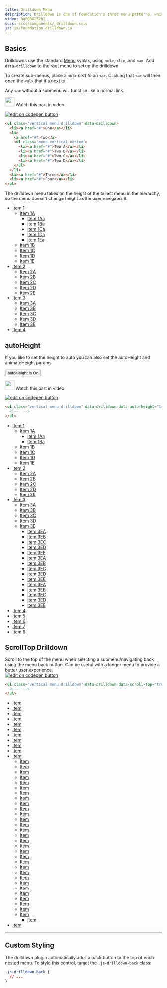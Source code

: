 ```yaml
---
title: Drilldown Menu
description: Drilldown is one of Foundation's three menu patterns, which converts a series of nested lists into a vertical drilldown menu.
video: 8qPQRXl52hI
scss: scss/components/_drilldown.scss
js: js/foundation.drilldown.js
---
```


## Basics

Drilldowns use the standard [Menu](menu.html#nested-style) syntax, using `<ul>`, `<li>`, and `<a>`. Add `data-drilldown` to the root menu to set up the drilldown.

To create sub-menus, place a `<ul>` *next to* an `<a>`. Clicking that `<a>` will then open the `<ul>` that it's next to.

Any `<a>` without a submenu will function like a normal link.

<p>
  <a class="" data-open-video="0:54"><img src="{{root}}assets/img/icons/watch-video-icon.svg" class="video-icon" height="30" width="30" alt=""> Watch this part in video</a>
</p>

<div class="docs-codepen-container">
  <a class="codepen-logo-link" href="https://codepen.io/IamManchanda/pen/JNZodd?editors=1000" target="_blank"><img src="{{root}}assets/img/logos/edit-in-browser.svg" class="" height="" width="" alt="edit on codepen button"></a>
</div>

```html
<ul class="vertical menu drilldown" data-drilldown>
  <li><a href="#">One</a></li>
  <li>
    <a href="#">Two</a>
    <ul class="menu vertical nested">
      <li><a href="#">Two A</a></li>
      <li><a href="#">Two B</a></li>
      <li><a href="#">Two C</a></li>
      <li><a href="#">Two D</a></li>
    </ul>
  </li>
  <li><a href="#">Three</a></li>
  <li><a href="#">Four</a></li>
</ul>
```

<div class="primary callout">
  <p>The drilldown menu takes on the height of the tallest menu in the hierarchy, so the menu doesn't change height as the user navigates it.</p>
</div>

<ul class="vertical menu drilldown" data-drilldown style="max-width: 250px" id="m1">
  <li>
    <a href="#">Item 1</a>
    <ul class="menu vertical nested">
      <li>
        <a href="#">Item 1A</a>
        <ul class="menu vertical nested">
          <li><a href="#Item-1Aa">Item 1Aa</a></li>
          <li><a href="#Item-1Ba">Item 1Ba</a></li>
          <li><a href="#Item-1Ca">Item 1Ca</a></li>
          <li><a href="#Item-1Da">Item 1Da</a></li>
          <li><a href="#Item-1Ea">Item 1Ea</a></li>
        </ul>
      </li>
      <li><a href="#Item-1B">Item 1B</a></li>
      <li><a href="#Item-1C">Item 1C</a></li>
      <li><a href="#Item-1D">Item 1D</a></li>
      <li><a href="#Item-1E">Item 1E</a></li>
    </ul>
  </li>
  <li>
    <a href="#">Item 2</a>
    <ul class="menu vertical nested">
      <li><a href="#Item-2A">Item 2A</a></li>
      <li><a href="#Item-2B">Item 2B</a></li>
      <li><a href="#Item-2C">Item 2C</a></li>
      <li><a href="#Item-2D">Item 2D</a></li>
      <li><a href="#Item-2E">Item 2E</a></li>
    </ul>
  </li>
  <li>
    <a href="#">Item 3</a>
    <ul class="menu vertical nested">
      <li><a href="#Item-3A">Item 3A</a></li>
      <li><a href="#Item-3B">Item 3B</a></li>
      <li><a href="#Item-3C">Item 3C</a></li>
      <li><a href="#Item-3D">Item 3D</a></li>
      <li><a href="#Item-3E">Item 3E</a></li>
    </ul>
  </li>
  <li><a href="#Item-4"> Item 4</a></li>
</ul>

## autoHeight

<div class="secondary callout">
  <p>If you like to set the height to auto you can also set the autoHeight and animateHeight params</p>
  <button class="button expanded" onclick="$('#m3').foundation('_destroy');if($('#m3').data('autoHeight')){$('#m3').data('autoHeight',false);$(this).html('autoHeight is Off');}else{$('#m3').data('autoHeight',true);$(this).html('autoHeight is On');}new Foundation.Drilldown($('#m3'));return false;">autoHeight is On</button>
</div>

<p>
<a class="" data-open-video="4:39"><img src="{{root}}assets/img/icons/watch-video-icon.svg" class="video-icon" height="30" width="30" alt=""> Watch this part in video</a>
</p>

<div class="docs-codepen-container">
  <a class="codepen-logo-link" href="https://codepen.io/IamManchanda/pen/mmKyrw?editors=1000" target="_blank"><img src="{{root}}assets/img/logos/edit-in-browser.svg" class="" height="" width="" alt="edit on codepen button"></a>
</div>

```html
<ul class="vertical menu drilldown" data-drilldown data-auto-height="true" data-animate-height="true">
  <!--  -->
</ul>
```

<ul class="vertical menu drilldown" data-drilldown data-auto-height="true" data-animate-height="true" style="max-width: 250px" id="m3">
  <li>
    <a href="#">Item 1</a>
    <ul class="menu vertical nested">
      <li>
        <a href="#">Item 1A</a>
        <ul class="menu vertical nested">
          <li><a href="#Item-1Aa">Item 1Aa</a></li>
          <li><a href="#Item-1Ba">Item 1Ba</a></li>
        </ul>
      </li>
      <li><a href="#Item-1B">Item 1B</a></li>
      <li><a href="#Item-1C">Item 1C</a></li>
      <li><a href="#Item-1D">Item 1D</a></li>
      <li><a href="#Item-1E">Item 1E</a></li>
    </ul>
  </li>
  <li>
    <a href="#">Item 2</a>
    <ul class="menu vertical nested">
      <li><a href="#Item-2A">Item 2A</a></li>
      <li><a href="#Item-2B">Item 2B</a></li>
      <li><a href="#Item-2C">Item 2C</a></li>
      <li><a href="#Item-2D">Item 2D</a></li>
      <li><a href="#Item-2E">Item 2E</a></li>
    </ul>
  </li>
  <li>
    <a href="#">Item 3</a>
    <ul class="menu vertical nested">
      <li><a href="#Item-3A">Item 3A</a></li>
      <li><a href="#Item-3B">Item 3B</a></li>
      <li><a href="#Item-3C">Item 3C</a></li>
      <li><a href="#Item-3D">Item 3D</a></li>
      <li>
        <a href="#Item-3E">Item 3E</a>
        <ul class="menu vertical nested">
          <li><a href="#Item-3EA">Item 3EA</a></li>
          <li><a href="#Item-3EB">Item 3EB</a></li>
          <li><a href="#Item-3EC">Item 3EC</a></li>
          <li><a href="#Item-3ED">Item 3ED</a></li>
          <li><a href="#Item-3EE">Item 3EE</a></li>
          <li><a href="#Item-3EA">Item 3EA</a></li>
          <li><a href="#Item-3EB">Item 3EB</a></li>
          <li><a href="#Item-3EC">Item 3EC</a></li>
          <li><a href="#Item-3ED">Item 3ED</a></li>
          <li><a href="#Item-3EE">Item 3EE</a></li>
          <li><a href="#Item-3EA">Item 3EA</a></li>
          <li><a href="#Item-3EB">Item 3EB</a></li>
          <li><a href="#Item-3EC">Item 3EC</a></li>
          <li><a href="#Item-3ED">Item 3ED</a></li>
          <li><a href="#Item-3EE">Item 3EE</a></li>
        </ul>
      </li>
    </ul>
  </li>
  <li><a href="#Item-4"> Item 4</a></li>
  <li><a href="#Item-5"> Item 5</a></li>
  <li><a href="#Item-6"> Item 6</a></li>
  <li><a href="#Item-7"> Item 7</a></li>
  <li><a href="#Item-8"> Item 8</a></li>
</ul>

## ScrollTop Drilldown

<div class="callout">Scroll to the top of the menu when selecting a submenu/navigating back using the menu back button. Can be useful with a longer menu to provide a better user experience.</div>


<div class="docs-codepen-container">
  <a class="codepen-logo-link" href="https://codepen.io/IamManchanda/pen/jmKEwX?editors=1000" target="_blank"><img src="{{root}}assets/img/logos/edit-in-browser.svg" class="" height="" width="" alt="edit on codepen button"></a>
</div>

```html
<ul class="vertical menu drilldown" data-drilldown data-scroll-top="true">
  <!--  -->
</ul>
```

<ul class="vertical menu drilldown" data-drilldown data-scroll-top="true" data-auto-height="true" data-animate-height="true" style="max-width: 250px" id="m2">
  <li><a href="#">Item</a></li>
  <li><a href="#">Item</a></li>
  <li><a href="#">Item</a></li>
  <li><a href="#">Item</a></li>
  <li><a href="#">Item</a></li>
  <li><a href="#">Item</a></li>
  <li><a href="#">Item</a></li>
  <li><a href="#">Item</a></li>
  <li><a href="#">Item</a></li>
  <li><a href="#">Item</a></li>
  <li> <a href="#">Item</a>
    <ul class="vertical menu nested">
      <li><a href="#">Item</a></li>
      <li><a href="#">Item</a></li>
      <li><a href="#">Item</a></li>
      <li><a href="#">Item</a></li>
      <li><a href="#">Item</a></li>
      <li><a href="#">Item</a></li>
      <li><a href="#">Item</a></li>
      <li><a href="#">Item</a></li>
      <li><a href="#">Item</a></li>
      <li><a href="#">Item</a></li>
      <li><a href="#">Item</a></li>
      <li><a href="#">Item</a></li>
      <li><a href="#">Item</a></li>
      <li><a href="#">Item</a></li>
      <li><a href="#">Item</a></li>
      <li><a href="#">Item</a></li>
      <li><a href="#">Item</a></li>
      <li><a href="#">Item</a></li>
      <li><a href="#">Item</a></li>
      <li><a href="#">Item</a></li>
      <li><a href="#">Item</a></li>
      <li><a href="#">Item</a></li>
      <li><a href="#">Item</a></li>
      <li><a href="#">Item</a></li>
      <li><a href="#">Item</a></li>
      <li><a href="#">Item</a></li>
      <li><a href="#">Item</a></li>
      <li><a href="#">Item</a></li>
      <li><a href="#">Item</a></li>
      <li> <a href="#">Item</a>
        <ul class="vertical menu nested">
          <li><a href="#">Item</a></li>
        </ul>
      </li>
    </ul>
  </li>
  <li><a href="#">Item</a></li>
</ul>

---

## Custom Styling

The drilldown plugin automatically adds a back button to the top of each nested menu. To style this control, target the `.js-drilldown-back` class:

```css
.js-drilldown-back {
  // ...
}
```
